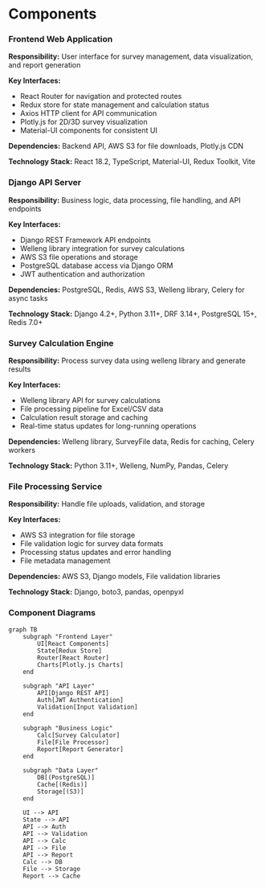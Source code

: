 # Components

### Frontend Web Application
**Responsibility:** User interface for survey management, data visualization, and report generation

**Key Interfaces:**
- React Router for navigation and protected routes
- Redux store for state management and calculation status
- Axios HTTP client for API communication
- Plotly.js for 2D/3D survey visualization
- Material-UI components for consistent UI

**Dependencies:** Backend API, AWS S3 for file downloads, Plotly.js CDN

**Technology Stack:** React 18.2, TypeScript, Material-UI, Redux Toolkit, Vite

### Django API Server
**Responsibility:** Business logic, data processing, file handling, and API endpoints

**Key Interfaces:**
- Django REST Framework API endpoints
- Welleng library integration for survey calculations
- AWS S3 file operations and storage
- PostgreSQL database access via Django ORM
- JWT authentication and authorization

**Dependencies:** PostgreSQL, Redis, AWS S3, Welleng library, Celery for async tasks

**Technology Stack:** Django 4.2+, Python 3.11+, DRF 3.14+, PostgreSQL 15+, Redis 7.0+

### Survey Calculation Engine
**Responsibility:** Process survey data using welleng library and generate results

**Key Interfaces:**
- Welleng library API for survey calculations
- File processing pipeline for Excel/CSV data
- Calculation result storage and caching
- Real-time status updates for long-running operations

**Dependencies:** Welleng library, SurveyFile data, Redis for caching, Celery workers

**Technology Stack:** Python 3.11+, Welleng, NumPy, Pandas, Celery

### File Processing Service
**Responsibility:** Handle file uploads, validation, and storage

**Key Interfaces:**
- AWS S3 integration for file storage
- File validation logic for survey data formats
- Processing status updates and error handling
- File metadata management

**Dependencies:** AWS S3, Django models, File validation libraries

**Technology Stack:** Django, boto3, pandas, openpyxl

### Component Diagrams

```mermaid
graph TB
    subgraph "Frontend Layer"
        UI[React Components]
        State[Redux Store]
        Router[React Router]
        Charts[Plotly.js Charts]
    end
    
    subgraph "API Layer"
        API[Django REST API]
        Auth[JWT Authentication]
        Validation[Input Validation]
    end
    
    subgraph "Business Logic"
        Calc[Survey Calculator]
        File[File Processor]
        Report[Report Generator]
    end
    
    subgraph "Data Layer"
        DB[(PostgreSQL)]
        Cache[(Redis)]
        Storage[(S3)]
    end
    
    UI --> API
    State --> API
    API --> Auth
    API --> Validation
    API --> Calc
    API --> File
    API --> Report
    Calc --> DB
    File --> Storage
    Report --> Cache
```

